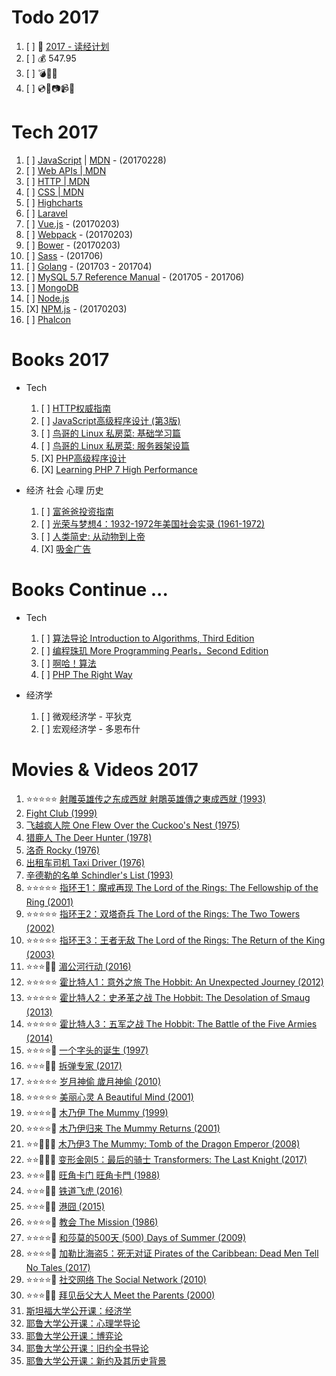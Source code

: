 # Todo 2017

1. [ ] :notebook: [2017 - 读经计划](./2017/bible.md)
1. [ ] :moneybag: 547.95
1. [ ] :bomb::helicopter::speedboat:
1. [ ] :cd::dvd::camera::video_camera::movie_camera:

# Tech 2017

1. [ ] [JavaScript](./2017/javascript.md) | [MDN](https://developer.mozilla.org/en-US/docs/Web/JavaScript) - (20170228)
1. [ ] [Web APIs | MDN](https://developer.mozilla.org/en-US/docs/Web/API)
1. [ ] [HTTP | MDN](https://developer.mozilla.org/en-US/docs/Web/HTTP)
1. [ ] [CSS | MDN](https://developer.mozilla.org/en-US/docs/Web/CSS)
1. [ ] [Highcharts](http://www.highcharts.com)
1. [ ] [Laravel](https://laravel.com/)
1. [ ] [Vue.js](http://vuejs.org/) - (20170203)
1. [ ] [Webpack](http://webpack.github.io/) - (20170203)
1. [ ] [Bower](https://bower.io/) - (20170203)
1. [ ] [Sass](http://sass-lang.com/) - (201706)
1. [ ] [Golang](https://golang.org/) - (201703 - 201704)
1. [ ] [MySQL 5.7 Reference Manual](http://dev.mysql.com/doc/refman/5.7/en/) - (201705 - 201706)
1. [ ] [MongoDB](https://www.mongodb.com/)
1. [ ] [Node.js](https://nodejs.org/en/)
1. [X] [NPM.js](https://docs.npmjs.com/) - (20170203)
1. [ ] [Phalcon](https://phalconphp.com/en/)

# Books 2017

+ Tech
    1. [ ] [HTTP权威指南](https://book.douban.com/subject/10746113/)
    1. [ ] [JavaScript高级程序设计 (第3版)](https://book.douban.com/subject/10546125/)
    1. [ ] [鸟哥的 Linux 私房菜: 基础学习篇](http://linux.vbird.org/linux_basic/)
    1. [ ] [鸟哥的 Linux 私房菜: 服务器架设篇](http://linux.vbird.org/linux_server/)
    1. [X] [PHP高级程序设计](https://book.douban.com/subject/3765462/)
    1. [X] [Learning PHP 7 High Performance](https://book.douban.com/subject/26894188/)

+ 经济 社会 心理 历史
    1. [ ] [富爸爸投资指南](https://book.douban.com/subject/3624226/)
    1. [ ] [光荣与梦想4：1932-1972年美国社会实录 (1961-1972)](https://book.douban.com/subject/26314952/)
    1. [ ] [人类简史: 从动物到上帝](https://book.douban.com/subject/25985021/)
    1. [X] [吸金广告](https://book.douban.com/subject/25958166/)

# Books Continue ...

+ Tech
    1. [ ] [算法导论 Introduction to Algorithms, Third Edition](https://book.douban.com/subject/20432061/)
    1. [ ] [编程珠玑 More Programming Pearls，Second Edition](https://book.douban.com/subject/26302533/)
    1. [ ] [啊哈！算法](https://book.douban.com/subject/25894685/)
    1. [ ] [PHP The Right Way](http://www.phptherightway.com/)

+ 经济学
    1. [ ] 微观经济学 - 平狄克
    1. [ ] 宏观经济学 - 多恩布什

# Movies & Videos 2017

1. :star::star::star::star::star: [射雕英雄传之东成西就 射鵰英雄傳之東成西就 (1993)](https://movie.douban.com/subject/1316510/)
1. [Fight Club (1999)](http://www.imdb.com/title/tt0137523/)
1. [飞越疯人院 One Flew Over the Cuckoo's Nest (1975)](https://movie.douban.com/subject/1292224/)
1. [猎鹿人 The Deer Hunter (1978)](https://movie.douban.com/subject/1292403/)
1. [洛奇 Rocky (1976)](https://movie.douban.com/subject/1295742/)
1. [出租车司机 Taxi Driver (1976)](https://movie.douban.com/subject/1292222/)
1. [辛德勒的名单 Schindler's List (1993)](https://movie.douban.com/subject/1295124/)
1. :star::star::star::star::star: [指环王1：魔戒再现 The Lord of the Rings: The Fellowship of the Ring (2001)](https://movie.douban.com/subject/1291571/)
1. :star::star::star::star::star: [指环王2：双塔奇兵 The Lord of the Rings: The Two Towers (2002)](https://movie.douban.com/subject/1291572/)
1. :star::star::star::star::star: [指环王3：王者无敌 The Lord of the Rings: The Return of the King (2003)](https://movie.douban.com/subject/1291552/)
1. :star::star::star::dizzy::dizzy: [湄公河行动 (2016)](https://movie.douban.com/subject/25815034/)
1. :star::star::star::star::star: [霍比特人1：意外之旅 The Hobbit: An Unexpected Journey (2012)](https://movie.douban.com/subject/1966182/)
1. :star::star::star::star::star: [霍比特人2：史矛革之战 The Hobbit: The Desolation of Smaug (2013)](https://movie.douban.com/subject/11606328/)
1. :star::star::star::star::star: [霍比特人3：五军之战 The Hobbit: The Battle of the Five Armies (2014)](https://movie.douban.com/subject/2973079/)
1. :star::star::star::star::dizzy: [一个字头的诞生 (1997)](https://movie.douban.com/subject/1307372/)
1. :star::star::star::dizzy::dizzy: [拆弹专家 (2017)](https://movie.douban.com/subject/26748673/)
1. :star::star::star::star::star: [岁月神偷 歲月神偷 (2010)](https://movie.douban.com/subject/3792799/)
1. :star::star::star::star::star: [美丽心灵 A Beautiful Mind (2001)](https://movie.douban.com/subject/1306029/)
1. :star::star::star::star::dizzy: [木乃伊 The Mummy (1999)](https://movie.douban.com/subject/1295229/)
1. :star::star::star::star::dizzy: [木乃伊归来 The Mummy Returns (2001)](https://movie.douban.com/subject/1298586/)
1. :star::star::dizzy::dizzy::dizzy: [木乃伊3 The Mummy: Tomb of the Dragon Emperor (2008)](https://movie.douban.com/subject/1997679/)
1. :star::star::dizzy::dizzy::dizzy: [变形金刚5：最后的骑士 Transformers: The Last Knight (2017)](https://movie.douban.com/subject/25824686/)
1. :star::star::star::dizzy::dizzy: [旺角卡门 旺角卡門 (1988)](https://movie.douban.com/subject/1304624/)
1. :star::star::star::dizzy::dizzy: [铁道飞虎 (2016)](https://movie.douban.com/subject/26389069/)
1. :star::star::star::dizzy::dizzy: [港囧 (2015)](https://movie.douban.com/subject/25710912/)
1. :star::star::star::star::dizzy: [教会 The Mission (1986)](https://movie.douban.com/subject/1294620/)
1. :star::star::star::star::dizzy: [和莎莫的500天 (500) Days of Summer (2009)](https://movie.douban.com/subject/3072086/)
1. :star::star::star::star::dizzy: [加勒比海盗5：死无对证 Pirates of the Caribbean: Dead Men Tell No Tales (2017)](https://movie.douban.com/subject/6311303/)
1. :star::star::star::star::dizzy: [社交网络 The Social Network (2010)](https://movie.douban.com/subject/3205624/)
1. :star::star::star::dizzy::dizzy: [拜见岳父大人 Meet the Parents (2000)](https://movie.douban.com/subject/1294829/)
1. [斯坦福大学公开课：经济学](http://open.163.com/special/sp/economics.html)
1. [耶鲁大学公开课：心理学导论](http://v.163.com/special/sp/introductiontopsychology.html)
1. [耶鲁大学公开课：博弈论](http://open.163.com/special/gametheory/)
1. [耶鲁大学公开课：旧约全书导论](http://open.163.com/special/sp/introductiontotheoldtestament.html)
1. [耶鲁大学公开课：新约及其历史背景](http://open.163.com/special/sp/introductiontonewtestamenthistoryandliterature.html)

